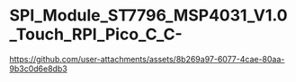 # SPI_Module_ST7796_MSP4031_V1.0_Touch_RPI_Pico_C_C-

https://github.com/user-attachments/assets/8b269a97-6077-4cae-80aa-9b3c0d6e8db3

